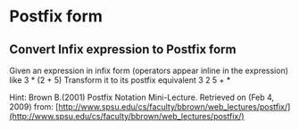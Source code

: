 # Postfix form

## Convert Infix expression to Postfix form

Given an expression in infix form (operators appear inline in the expression) like
3 * (2 + 5)
Transform it to its postfix equivalent
3 2 5 + *

Hint:
Brown B.(2001) Postfix Notation Mini-Lecture. Retrieved on (Feb 4, 2009) from:
[http://www.spsu.edu/cs/faculty/bbrown/web_lectures/postfix/](http://www.spsu.edu/cs/faculty/bbrown/web_lectures/postfix/)